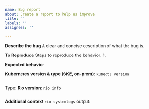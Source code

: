 ```yaml
---
name: Bug report
about: Create a report to help us improve
title: ''
labels: ''
assignees: ''

---
```


**Describe the bug**
A clear and concise description of what the bug is.

**To Reproduce**
Steps to reproduce the behavior:
1. 


**Expected behavior**



**Kubernetes version & type (GKE, on-prem)**: `kubectl version`
```

```
Type:
**Rio version**: `rio info`
```

```
**Additional context**
`rio systemlogs`
output:
```

```
